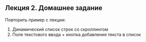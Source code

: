 Лекция 2. Домашнее задание
--------------------------

Повторить пример с лекции:
1. Динамический список строк со скроллингом
2. Поле текстового ввода + кнопка добавления текста в список
